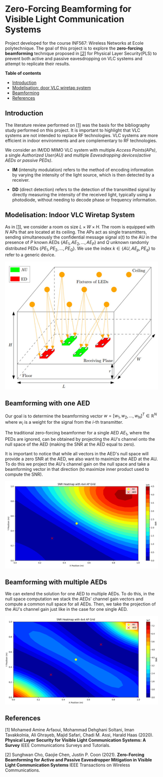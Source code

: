 # Zero-Forcing Beamforming for Visible Light Communication Systems

Project developed for the course INF567: Wireless Networks at Ecole polytechnique. The goal of this project is to explore the **zero-forcing beamforming** technique proposed in [[2]](#2) for Physical Layer Security(PLS) to prevent both active and passive eavesdropping on VLC systems and attempt to replicate their results.


**Table of contents**
- [Introduction](#introduction)
- [Modelisation: door VLC wiretap system](#modelisation-indoor-vlc-wiretap-system)
- [Beamforming](#beamforming)
- [References](#references)

## Introduction

The literature review performed on [[1]](#1) was the basis for the bibliography study performed on this project. It is important to highlight that VLC systems are not intended to replace RF technologies. VLC systems are more efficient in indoor environments and are complementary to RF technologies.

We consider an IM/DD MIMO VLC system with multiple *Access Points(APs)*, a single *Authorized User(AU)* and multiple *Eavesdropping devices(active AEDs or passive PEDs)*.

- **IM** (intensity modulation) refers to the method of encoding information by varying the intensity of the light source, which is then detected by a receiver.

- **DD** (direct detection) refers to the detection of the transmitted signal by directly measuring the intensity of the received light, typically using a photodiode, without needing to decode phase or frequency information.

## Modelisation: Indoor VLC Wiretap System

As in [[1]](#1), we consider a room os size $L \times W \times H$. The room is equipped with $N$ APs that are located at its ceiling. The APs act as single transmitters, sending simultaneously the confidential message signal $s(t)$ to the AU in the presence of $P$ known AEDs $\{ AE_1, AE_2, ..., AE_P \}$ and $Q$ unknown randomly distributed PEDs $\{ PE_1, PE_2, ..., PE_Q \}$. We use the index $k \in \{AU, AE_p, PE_q\}$ to refer to a generic device.

![modelisation](modelisation.PNG)


## Beamforming with one AED

Our goal is to determine the beamforming vector $w = [w_1,w_2,...,w_N]^T \in \mathbb{R}^N$ where $w_i$ is a weight for the signal from the $i$-th transmitter.

The traditional zero-forcing beamformer for a single AED $AE_1$, where the PEDs are ignored, can be obtained by projecting the AU's channel onto the null space of the AED (making the SNR at the AED equal to zero).

It is important to notice that while all vectors in the AED's null space will provide a zero SNR at the AED, we also want to maximize the AED at the AU. To do this we project the AU's channel gain on the null space and take a beamforming vector in that direction (to maximize inner product used to compute the SNR).

![oneAED](oneAED.PNG)

## Beamforming with multiple AEDs

We can extend the solution for one AED to multiple AEDs. To do this, in the null space computation we stack the AEDs' channel gain vectors and compute a common null space for all AEDs. Then, we take the projection of the AU's channel gain just like in the case for one single AED.

![multipleAED](multipleAED.PNG)

## References

<a id="1">[1]</a> Mohamed Amine Arfaoui, Mohammad Dehghani Soltani, Iman Tavakkolnia, Ali Ghrayeb, Majid Safari, Chadi M. Assi, Harald Haas (2020).
**Physical Layer Security for Visible Light
Communication Systems: A Survey** IEEE Communications Surveys and Tutorials.

<a id="2">[2]</a>
Sunghwan Cho, Gaojie Chen, Justin P. Coon (2021).
**Zero-Forcing Beamforming for Active and Passive Eavesdropper Mitigation in Visible Light Communication Systems** IEEE Transactions on Wireless Communications.
